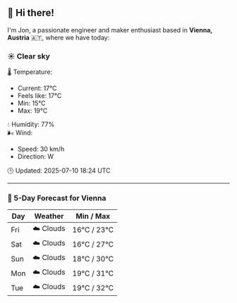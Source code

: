 ## 👋 Hi there!

I'm Jon, a passionate engineer and maker enthusiast based in **Vienna, Austria** 🇦🇹, where we have today:

### ☀️ Clear sky 

🌡️ Temperature: 
* Current: 17°C
* Feels like: 17°C
* Min: 15°C 
* Max: 19°C  

💧 Humidity: 77%  
🌬️ Wind: 
* Speed: 30 km/h 
* Direction: W  

🕒 Updated: 2025-07-10 18:24 UTC

---

### 📅 5-Day Forecast for Vienna

| Day | Weather | Min / Max |
|-----|---------|------------|
| Fri | ☁️ Clouds | 16°C / 23°C |
| Sat | ☁️ Clouds | 16°C / 27°C |
| Sun | ☁️ Clouds | 18°C / 30°C |
| Mon | ☁️ Clouds | 19°C / 31°C |
| Tue | ☁️ Clouds | 19°C / 32°C |
